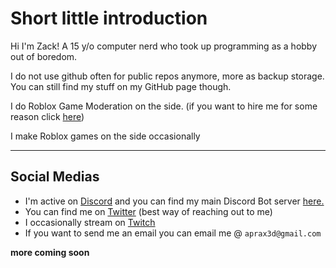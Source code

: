# Short little introduction

Hi I'm Zack! A 15 y/o computer nerd who took up programming as a hobby out of boredom.

I do not use github often for public repos anymore, more as backup storage. You can still find my stuff on my GitHub page though.

I do Roblox Game Moderation on the side. (if you want to hire me for some reason click [here](https://talent.roblox.com/creators/191641041))

I make Roblox games on the side occasionally

-------------
Social Medias
-

- I'm active on [Discord](discordapp.com/users/441032877992574986) and you can find my main Discord Bot server [here.](https://discord.gg/SeMPDzpAbz)
- You can find me on [Twitter](https://www.twitter.com/Aprax3d) (best way of reaching out to me)
- I occasionally stream on [Twitch](https://twitch.tv/Aprax3d)
- If you want to send me an email you can email me @ `aprax3d@gmail.com` 

**more coming soon**

